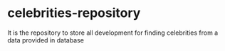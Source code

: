 # celebrities-repository
It is the repository to store all development for finding celebrities from a data provided in database
